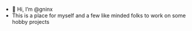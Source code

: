 - 👋 Hi, I’m @gninx
- This is a place for myself and a few like minded folks to work on some hobby projects
